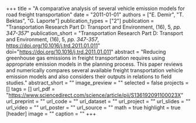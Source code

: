+++
title = "A comparative analysis of several vehicle emission models for road freight transportation"
date = "2011-01-01"
authors = ["E. Demir", "T. Bektas", "G. Laporte"]
publication_types = ["2"]
publication = "Transportation Research Part D: Transport and Environment, (16), 5, _pp. 347-357_"
publication_short = "Transportation Research Part D: Transport and Environment, (16), 5, _pp. 347-357_, https://doi.org/10.1016/j.trd.2011.01.011"
doi="https://doi.org/10.1016/j.trd.2011.01.011"
abstract = "Reducing greenhouse gas emissions in freight transportation requires using appropriate emission models in the planning process. This paper reviews and numerically compares several available freight transportation vehicle emission models and also considers their outputs in relations to field studies."
abstract_short = ""
image_preview = ""
selected = false
projects = []
tags = []
url_pdf = "https://www.sciencedirect.com/science/article/pii/S136192091100023X"
url_preprint = ""
url_code = ""
url_dataset = ""
url_project = ""
url_slides = ""
url_video = ""
url_poster = ""
url_source = ""
math = true
highlight = true
[header]
image = ""
caption = ""
+++
